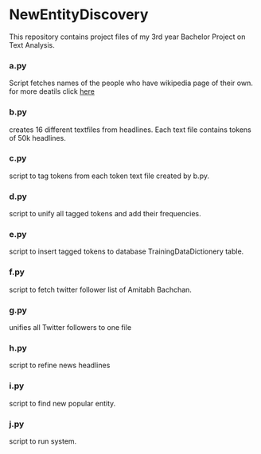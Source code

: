# NewEntityDiscovery
This repository contains project files of my 3rd year Bachelor Project on Text Analysis.

### a.py

Script fetches names of the people who have wikipedia page of their own. for more deatils click [here](http://www.manuchandel.com/2016/03/16/WikiHumanScraper.html)

### b.py

creates 16 different textfiles from headlines. Each text file contains tokens of 50k headlines.

### c.py

script to tag tokens from each token text file created by b.py. 

### d.py

script to unify all tagged tokens and add their frequencies.

### e.py

script to insert tagged tokens to database TrainingDataDictionery table.

### f.py

script to fetch twitter follower list of Amitabh Bachchan.

### g.py

unifies all Twitter followers to one file

### h.py

script to refine news headlines

### i.py

script to find new popular entity.

### j.py

script to run system.
